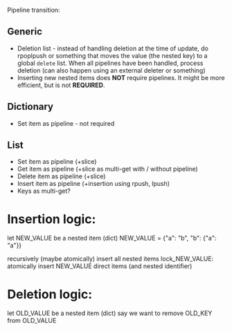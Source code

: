 Pipeline transition:
## Generic
* Deletion list - instead of handling deletion at the time of update, do rpoplpush or something that moves the value (the nested key) to a global `delete` list. When all pipelines have been handled, process deletion (can also happen using an external deleter or something)
* Inserting new nested items does **NOT** require pipelines. It might be more efficient, but is not **REQUIRED**.

## Dictionary
* Set item as pipeline - not required

## List
* Set item as pipeline (+slice)
* Get item as pipeline (+slice as multi-get with / without pipeline)
* Delete item as pipeline (+slice)
* Insert item as pipeline (+insertion using rpush, lpush)
* Keys as multi-get?


# Insertion logic:
let NEW_VALUE be a nested item (dict)
NEW_VALUE = {"a": "b", "b": {"a": "a"}}

recursively (maybe atomically) insert all nested items
lock_NEW_VALUE:
	atomically insert NEW_VALUE direct items (and nested identifier)

# Deletion logic:
let OLD_VALUE be a nested item (dict)
say we want to remove OLD_KEY from OLD_VALUE